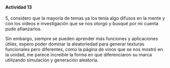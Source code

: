 #### Actividad 13

5, considero que la mayoría de temas ya los tenía algo difusos en la mente y con los videos e investigación que se nos otorgó y busqué por mi cuenta pude afianzarlos.

Sin embargo, siempre se pueden aprender más funciones y aplicaciones útiles, espero poder dominar la aleatoriedad para generar texturas funcionales pero diferentes, como la página de vinos que se nos mostró en la unidad, me parece increible la forma en que diferenciaron su marca utilizando simulación y generación aleatoria.